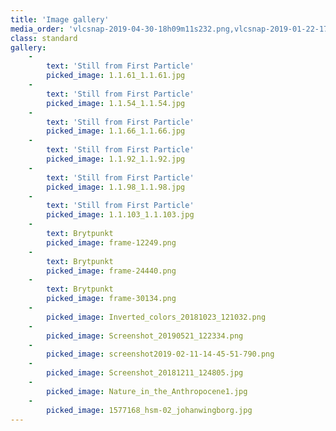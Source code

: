 ```yaml
---
title: 'Image gallery'
media_order: 'vlcsnap-2019-04-30-18h09m11s232.png,vlcsnap-2019-01-22-17h53m23s602.png,1577168_hsm-02_johanwingborg.jpg,Erik_octarion.jpg,Inverted_colors_20181023_121032.png,screenshot2019-02-11-14-45-51-790.png,screenshot2019-02-11-14-48-22-280.png,Nature_in_the_Anthropocene1.jpg,Screenshot_20181211_124805.jpg,Screenshot_20190521_122334.png,Screenshot_20190520_174750.png,frame-12249.png,frame-24440.png,frame-30134.png,1.1.92_1.1.92.jpg,1.1.98_1.1.98.jpg,1.1.103_1.1.103.jpg,1.1.54_1.1.54.jpg,1.1.61_1.1.61.jpg,1.1.66_1.1.66.jpg'
class: standard
gallery:
    -
        text: 'Still from First Particle'
        picked_image: 1.1.61_1.1.61.jpg
    -
        text: 'Still from First Particle'
        picked_image: 1.1.54_1.1.54.jpg
    -
        text: 'Still from First Particle'
        picked_image: 1.1.66_1.1.66.jpg
    -
        text: 'Still from First Particle'
        picked_image: 1.1.92_1.1.92.jpg
    -
        text: 'Still from First Particle'
        picked_image: 1.1.98_1.1.98.jpg
    -
        text: 'Still from First Particle'
        picked_image: 1.1.103_1.1.103.jpg
    -
        text: Brytpunkt
        picked_image: frame-12249.png
    -
        text: Brytpunkt
        picked_image: frame-24440.png
    -
        text: Brytpunkt
        picked_image: frame-30134.png
    -
        picked_image: Inverted_colors_20181023_121032.png
    -
        picked_image: Screenshot_20190521_122334.png
    -
        picked_image: screenshot2019-02-11-14-45-51-790.png
    -
        picked_image: Screenshot_20181211_124805.jpg
    -
        picked_image: Nature_in_the_Anthropocene1.jpg
    -
        picked_image: 1577168_hsm-02_johanwingborg.jpg
---
```


